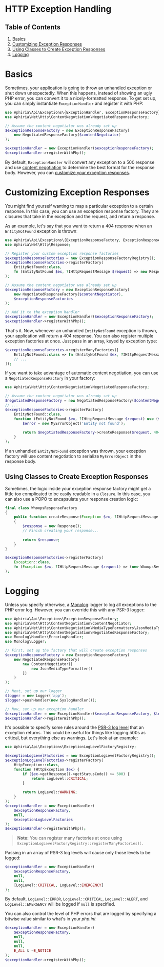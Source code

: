 # HTTP Exception Handling

## Table of Contents
1. [Basics](#basics)
2. [Customizing Exception Responses](#customizing-exception-responses)
  1. [Using Classes to Create Exception Responses](#using-classes-to-create-exception-responses)
3. [Logging](#logging)

<h1 id="basics">Basics</h1>

Sometimes, your application is going to throw an unhandled exception or shut down unexpectedly.  When this happens, instead of showing an ugly PHP error, you can convert it to a nicely-formatted response.  To get set up, you can simply instantiate `ExceptionHandler` and register it with PHP:

```php
use Aphiria\Api\Exceptions\{ExceptionHandler, ExceptionResponseFactory};
use Aphiria\Net\Http\ContentNegotiation\NegotiatedResponseFactory;

// Assume the content negotiator was already set up
$exceptionResponseFactory = new ExceptionResponseFactory(
    new NegotiatedResponseFactory($contentNegotiator)
);

$exceptionHandler = new ExceptionHandler($exceptionResponseFactory);
$exceptionHandler->registerWithPhp();
```

By default, `ExceptionHandler` will convert any exception to a 500 response and use [content negotiation](content-negotiation) to determine the best format for the response body.  However, you can [customize your exception responses](#customizing-exception-responses).

<h1 id="customizing-exception-responses">Customizing Exception Responses</h1>

You might find yourself wanting to map a particular exception to a certain response.  In this case, you can use an exception response factory.  They are closures that take in the exception and the request, and return a response.

As an example, let's say that you want to return a 404 response when an `EntityNotFound` exception is thrown:

```php
use Aphiria\Api\Exceptions\{ExceptionResponseFactory, ExceptionResponseFactoryRegistry};
use Aphiria\Net\Http\Response;

// Register your custom exception response factories
$exceptionResponseFactories = new ExceptionResponseFactoryRegistry();
$exceptionResponseFactories->registerFactory(
    EntityNotFound::class,
    fn (EntityNotFound $ex, ?IHttpRequestMessage $request) => new Response(HttpStatusCodes::HTTP_NOT_FOUND)
);

// Assume the content negotiator was already set up
$exceptionResponseFactory = new ExceptionResponseFactory(
    new NegotiatedResponseFactory($contentNegotiator),
    $exceptionResponseFactories
);

// Add it to the exception handler
$exceptionHandler = new ExceptionHandler($exceptionResponseFactory);
$exceptionHandler->registerWithPhp();
```

That's it.  Now, whenever an unhandled `EntityNotFound` exception is thrown, your application will return a 404 response.  You can also register multiple exception factories at once.  Just pass in an array, keyed by exception type:

```php
$exceptionResponseFactories->registerManyFactories([
    EntityNotFound::class => fn (EntityNotFound $ex, ?IHttpRequestMessage $request) => new Response(404),
    // ...
]);
```

If you want to take advantage of automatic content negotiation, you can use a `NegotiatedResponseFactory` in your factory:

```php
use Aphiria\Net\Http\ContentNegotiation\NegotiatedResponseFactory;

// Assume the content negotiator was already set up
$negotiatedResponseFactory = new NegotiatedResponseFactory($contentNegotiator);
// ...
$exceptionResponseFactories->registerFactory(
    EntityNotFound::class,
    function (EntityNotFound $ex, ?IHttpRequestMessage $request) use ($negotiatedResponseFactory) {
        $error = new MyErrorObject('Entity not found');
    
        return $negotiatedResponseFactory->createResponse($request, 404, null, $error);
    }
);
```

If an unhandled `EntityNotFound` exception was thrown, your exception factory will use content negotiation to serialize `MyErrorObject` in the response body.

<h2 id="using-classes-to-create-exception-responses">Using Classes to Create Exception Responses</h2>

Sometimes, the logic inside your exception response factory might get a little too complicated to be easily readable in a `Closure`.  In this case, you can also use a POPO to encapsulate your response creation logic:

```php
final class WhoopsResponseFactory
{
    public function createResponse(Exception $ex, ?IHttpRequestMessage $request): IHttpResponseMessage
    {
        $response = new Response();
        // Finish creating your response...
        
        return $response;
    }
}

$exceptionResponseFactories->registerFactory(
    Exception::class,
    fn (Exception $ex, ?IHttpRequestMessage $request) => (new WhoopsResponseFactory)->createResponse($ex, $request)
);
```

<h1 id="logging">Logging</h1>

Unless you specify otherwise, a <a href="https://github.com/Seldaek/monolog" target="_blank">Monolog</a> logger to log all exceptions to the PHP error log.  However, you can override this with any PSR-3 logger:

```php
use Aphiria\Api\Exceptions\ExceptionResponseFactory;
use Aphiria\Net\Http\ContentNegotiation\ContentNegotiator;
use Aphiria\Net\Http\ContentNegotiation\MediaTypeFormatters\JsonMediaTypeFormatter;
use Aphiria\Net\Http\ContentNegotiation\NegotiatedResponseFactory;
use Monolog\Handler\ErrorLogHandler;
use Monolog\Logger;

// First, set up the factory that will create exception responses
$exceptionResponseFactory = new ExceptionResponseFactory(
    new NegotiatedResponseFactory(
        new ContentNegotiator([
            new JsonMediaTypeFormatter()
        ])
    )
);

// Next, set up our logger
$logger = new Logger('app');
$logger->pushHandler(new SyslogHandler());

// Now, set up our exception handler
$exceptionHandler = new ExceptionHandler($exceptionResponseFactory, $logger);
$exceptionHandler->registerWithPhp();
```

It's possible to specify some rules around the <a href="https://www.php-fig.org/psr/psr-3/#5-psrlogloglevel" target="_blank">PSR-3 log level</a> that an exception returns.  This could be useful for things like logging 500s as critical, but everything else as warnings.  Let's look at an example:

```php
use Aphiria\Api\Exceptions\ExceptionLogLevelFactoryRegistry;

$exceptionLogLevelFactories = new ExceptionLogLevelFactoryRegistry();
$exceptionLogLevelFactories->registerFactory(
    HttpException::class,
    function (HttpException $ex) {
        if ($ex->getResponse()->getStatusCode() >= 500) {
            return LogLevel::CRITICAL;
        }
        
        return LogLevel::WARNING;
    }
);
$exceptionHandler = new ExceptionHandler(
    $exceptionResponseFactory,
    null, 
    $exceptionLogLevelFactories
);
$exceptionHandler->registerWithPhp();
```

> **Note:** You can register many factories at once using `ExceptionLogLevelFactoryRegistry::registerManyFactories()`.

Passing in an array of PSR-3 log levels will cause only those levels to be logged:

```php
$exceptionHandler = new ExceptionHandler(
    $exceptionResponseFactory,
    null,
    null,
    [LogLevel::CRITICAL, LogLevel::EMERGENCY]
);
```

By default, `LogLevel::ERROR`, `LogLevel::CRITICAL`, `LogLevel::ALERT`, and `LogLevel::EMERGENCY` will be logged if `null` is specified.

You can also control the level of PHP errors that are logged by specifying a bitwise value similar to what's in your _php.ini_:

```php
$exceptionHandler = new ExceptionHandler(
    $exceptionResponseFactory, 
    null, 
    null,
    null,
    E_ALL & ~E_NOTICE
);
$exceptionHandler->registerWithPhp();
```